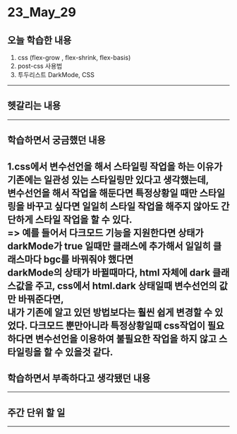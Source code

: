 # 23_May_29
## 오늘 학습한 내용
1. css (flex-grow , flex-shrink, flex-basis)
2. post-css 사용법
3. 투두리스트 DarkMode, CSS

---

## 헷갈리는 내용
---

## 학습하면서 궁금했던 내용
1.css에서 변수선언을 해서 스타일링 작업을 하는 이유가 기존에는 일관성 있는 스타일링만 있다고 생각했는데,  
변수선언을 해서 작업을 해둔다면 특정상황일 때만 스타일링을 바꾸고 싶다면 일일히 스타일 작업을 해주지 않아도 간단하게 스타일 작업을 할 수 있다.  
=> 예를 들어서 다크모드 기능을 지원한다면 상태가 darkMode가 true 일때만 클래스에 추가해서 일일히 클래스마다 bgc를 바꿔줘야 했다면  
darkMode의 상태가 바뀔때마다, html 자체에 dark 클래스값을 주고, css에서 html.dark 상태일때 변수선언의 값만 바꿔준다면,   
내가 기존에 알고 있던 방법보다는 훨씬 쉽게 변경할 수 있었다.
다크모드 뿐만아니라 특정상황일때 css작업이 필요하다면 변수선언을 이용하여 불필요한 작업을 하지 않고 스타일링을 할 수 있을것 같다.
---

## 학습하면서 부족하다고 생각됐던 내용



---

## 주간 단위 할 일
---




    
